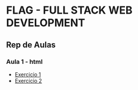 # FLAG - FULL STACK WEB DEVELOPMENT
## Rep de Aulas
### Aula 1 - html

- [Exercicio 1](/html/aula1/exercicios/exercicio1.html)
- [Exercicio 2](/html/aula1/exercicios/exercicio2.html)

